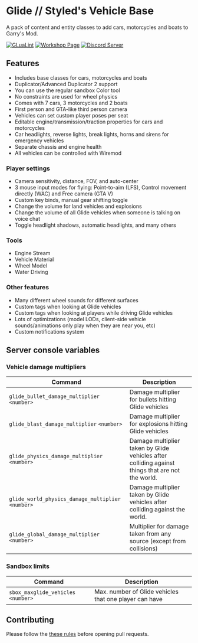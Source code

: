 # Glide // Styled's Vehicle Base

A pack of content and entity classes to add cars, motorcycles and boats to Garry's Mod.

[![GLuaLint](https://github.com/StyledStrike/gmod-glide/actions/workflows/glualint.yml/badge.svg)](https://github.com/FPtje/GLuaFixer)
[![Workshop Page](https://img.shields.io/endpoint.svg?url=https%3A%2F%2Fshieldsio-steam-workshop.jross.me%2F3389728250%2Fsubscriptions-text)](https://steamcommunity.com/sharedfiles/filedetails/?id=3389728250)
[![Discord Server](https://img.shields.io/badge/Discord-Discord?style=flat&logo=discord&logoColor=white&color=5662F6)](https://discord.gg/aSecXvMXM2)

## Features

- Includes base classes for cars, motorcycles and boats
- Duplicator/Advanced Duplicator 2 support
- You can use the regular sandbox Color tool
- No constraints are used for wheel physics
- Comes with 7 cars, 3 motorcycles and 2 boats
- First person and GTA-like third person camera
- Vehicles can set custom player poses per seat
- Editable engine/transmission/traction properties for cars and motorcycles
- Car headlights, reverse lights, break lights, horns and sirens for emergency vehicles
- Separate chassis and engine health
- All vehicles can be controlled with Wiremod

### Player settings

- Camera sensitivity, distance, FOV, and auto-center
- 3 mouse input modes for flying: Point-to-aim (LFS), Control movement directly (WAC) and Free camera (GTA V)
- Custom key binds, manual gear shifting toggle
- Change the volume for land vehicles and explosions
- Change the volume of all Glide vehicles when someone is talking on voice chat
- Toggle headlight shadows, automatic headlights, and many others

### Tools

- Engine Stream
- Vehicle Material
- Wheel Model
- Water Driving

### Other features

- Many different wheel sounds for different surfaces
- Custom tags when looking at Glide vehicles
- Custom tags when looking at players while driving Glide vehicles
- Lots of optimizations (model LODs, client-side vehicle sounds/animations only play when they are near you, etc)
- Custom notifications system

## Server console variables

### Vehicle damage multipliers

| Command | Description
| ------- | -----------
| `glide_bullet_damage_multiplier` `<number>` | Damage multiplier for bullets hitting Glide vehicles
| `glide_blast_damage_multiplier` `<number>` | Damage multiplier for explosions hitting Glide vehicles
| `glide_physics_damage_multiplier` `<number>` | Damage multiplier taken by Glide vehicles after colliding against things that are not the world.
| `glide_world_physics_damage_multiplier` `<number>` | Damage multiplier taken by Glide vehicles after colliding against the world.
| `glide_global_damage_multiplier` `<number>` | Multiplier for damage taken from any source (except from collisions)

### Sandbox limits

| Command | Description
| ------- | -----------
| `sbox_maxglide_vehicles` `<number>` | Max. number of Glide vehicles that one player can have

## Contributing

Please follow the [these rules](https://github.com/StyledStrike/gmod-glide/blob/main/.github/pull_request_template.md) before opening pull requests.
